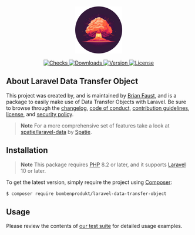 <p align="center">
    <a href="https://bombenprodukt.com" target="_blank">
        <img src="https://raw.githubusercontent.com/BombenProdukt/assets/main/logo-text.svg" width="128" alt="BombenProdukt Logo" />
    </a>
</p>

<p align="center">
    <a href="https://github.com/faustbrian/laravel-data-transfer-object/actions">
        <img src="https://badge.sh/github/check-runs/BombenProdukt/laravel-data-transfer-object" alt="Checks" />
    </a>
    <a href="https://packagist.org/packages/bombenprodukt/laravel-data-transfer-object">
        <img src="https://badge.sh/packagist/downloads/BombenProdukt/laravel-data-transfer-object" alt="Downloads" />
    </a>
    <a href="https://packagist.org/packages/bombenprodukt/laravel-data-transfer-object">
        <img src="https://badge.sh/packagist/version/BombenProdukt/laravel-data-transfer-object" alt="Version" />
    </a>
    <a href="https://packagist.org/packages/bombenprodukt/laravel-data-transfer-object">
        <img src="https://badge.sh/packagist/license/BombenProdukt/laravel-data-transfer-object" alt="License" />
    </a>
</p>

## About Laravel Data Transfer Object

This project was created by, and is maintained by [Brian Faust](https://github.com/faustbrian), and is a package to easily make use of Data Transfer Objects with Laravel. Be sure to browse through the [changelog](CHANGELOG.md), [code of conduct](.github/CODE_OF_CONDUCT.md), [contribution guidelines](.github/CONTRIBUTING.md), [license](LICENSE), and [security policy](.github/SECURITY.md).

> **Note**
> For a more comprehensive set of features take a look at [spatie/laravel-data](https://github.com/spatie/laravel-data) by [Spatie](https://github.com/sponsors/spatie).

## Installation

> **Note**
> This package requires [PHP](https://www.php.net/) 8.2 or later, and it supports [Laravel](https://laravel.com/) 10 or later.

To get the latest version, simply require the project using [Composer](https://getcomposer.org/):

```bash
$ composer require bombenprodukt/laravel-data-transfer-object
```

## Usage

Please review the contents of [our test suite](/tests) for detailed usage examples.
